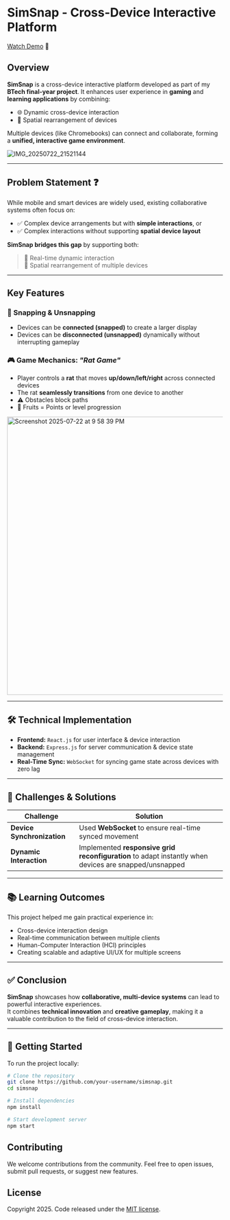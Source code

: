 # SimSnap - Cross-Device Interactive Platform
[Watch Demo](https://drive.google.com/file/d/1uBGQtmsfLXRlMcZiaRkyMokZt_BOvPc7/view?pli=1) &#x1F680;
## Overview

**SimSnap** is a cross-device interactive platform developed as part of my **BTech final-year project**. It enhances user experience in **gaming** and **learning applications** by combining:

- 🌐 Dynamic cross-device interaction  
- 🧩 Spatial rearrangement of devices

Multiple devices (like Chromebooks) can connect and collaborate, forming a **unified, interactive game environment**.

![IMG_20250722_21521144](https://github.com/user-attachments/assets/e2650ea1-2c0b-419c-a459-99039b5e8ef7)


---

## Problem Statement ❓

While mobile and smart devices are widely used, existing collaborative systems often focus on:

- ✅ Complex device arrangements but with **simple interactions**, or  
- ✅ Complex interactions without supporting **spatial device layout**

**SimSnap bridges this gap** by supporting both:

> 🔁 Real-time dynamic interaction  
> 📐 Spatial rearrangement of multiple devices

---

## Key Features

### 🔗 Snapping & Unsnapping

- Devices can be **connected (snapped)** to create a larger display  
- Devices can be **disconnected (unsnapped)** dynamically without interrupting gameplay

### 🎮 Game Mechanics: *"Rat Game"*

- Player controls a **rat** that moves **up/down/left/right** across connected devices  
- The rat **seamlessly transitions** from one device to another  
- ⚠️ Obstacles block paths  
- 🍎 Fruits = Points or level progression

<img width="1044" height="649" alt="Screenshot 2025-07-22 at 9 58 39 PM" src="https://github.com/user-attachments/assets/faee2d6a-ef22-4a05-90f6-7fe332e2b4e1" />


---

## 🛠 Technical Implementation

- **Frontend:** `React.js` for user interface & device interaction  
- **Backend:** `Express.js` for server communication & device state management  
- **Real-Time Sync:** `WebSocket` for syncing game state across devices with zero lag

---

## 🧠 Challenges & Solutions

| Challenge | Solution |
|----------|----------|
| **Device Synchronization** | Used **WebSocket** to ensure real-time synced movement |
| **Dynamic Interaction** | Implemented **responsive grid reconfiguration** to adapt instantly when devices are snapped/unsnapped |

---

## 📚 Learning Outcomes

This project helped me gain practical experience in:

- Cross-device interaction design  
- Real-time communication between multiple clients  
- Human-Computer Interaction (HCI) principles  
- Creating scalable and adaptive UI/UX for multiple screens

---

## ✅ Conclusion

**SimSnap** showcases how **collaborative, multi-device systems** can lead to powerful interactive experiences.  
It combines **technical innovation** and **creative gameplay**, making it a valuable contribution to the field of cross-device interaction.

---

## 🚀 Getting Started

To run the project locally:

```bash
# Clone the repository
git clone https://github.com/your-username/simsnap.git
cd simsnap

# Install dependencies
npm install

# Start development server
npm start

```
## Contributing
We welcome contributions from the community. Feel free to open issues, submit pull requests, or suggest new features.

## License
Copyright 2025. Code released under the [MIT license](https://github.com/Shape-Up-NZ/shape-up-app/blob/main/LICENSE).
